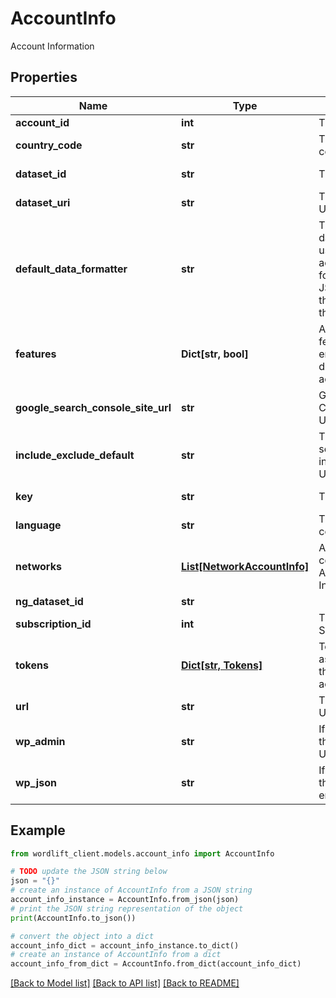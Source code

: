 # AccountInfo

Account Information

## Properties

Name | Type | Description | Notes
------------ | ------------- | ------------- | -------------
**account_id** | **int** | The Account Id | [readonly] 
**country_code** | **str** | The country code | [optional] [readonly] 
**dataset_id** | **str** | The Dataset Id | [optional] [readonly] 
**dataset_uri** | **str** | The dataset URI | [readonly] 
**default_data_formatter** | **str** | The default data formatter used by the account to format the JSON+LD of the data from the KG. | [optional] [readonly] 
**features** | **Dict[str, bool]** | A list of features enabled or disabled for the account | [optional] [readonly] 
**google_search_console_site_url** | **str** | Google Search Console Site URL | [optional] [readonly] 
**include_exclude_default** | **str** | The default setting for include/exclude URLs. | [optional] [readonly] [default to 'include']
**key** | **str** | The Key | [optional] [readonly] 
**language** | **str** | The language code | [optional] [readonly] 
**networks** | [**List[NetworkAccountInfo]**](NetworkAccountInfo.md) | A list of connected Account Information | [readonly] 
**ng_dataset_id** | **str** |  | [optional] 
**subscription_id** | **int** | The Subscription Id | [readonly] 
**tokens** | [**Dict[str, Tokens]**](Tokens.md) | Tokens associated with this account/graph. | [optional] [readonly] 
**url** | **str** | The website URL | [optional] [readonly] 
**wp_admin** | **str** | If WordPress, the WP-ADMIN URL | [optional] [readonly] 
**wp_json** | **str** | If WordPress, the WP-JSON end-point | [optional] [readonly] 

## Example

```python
from wordlift_client.models.account_info import AccountInfo

# TODO update the JSON string below
json = "{}"
# create an instance of AccountInfo from a JSON string
account_info_instance = AccountInfo.from_json(json)
# print the JSON string representation of the object
print(AccountInfo.to_json())

# convert the object into a dict
account_info_dict = account_info_instance.to_dict()
# create an instance of AccountInfo from a dict
account_info_from_dict = AccountInfo.from_dict(account_info_dict)
```
[[Back to Model list]](../README.md#documentation-for-models) [[Back to API list]](../README.md#documentation-for-api-endpoints) [[Back to README]](../README.md)


